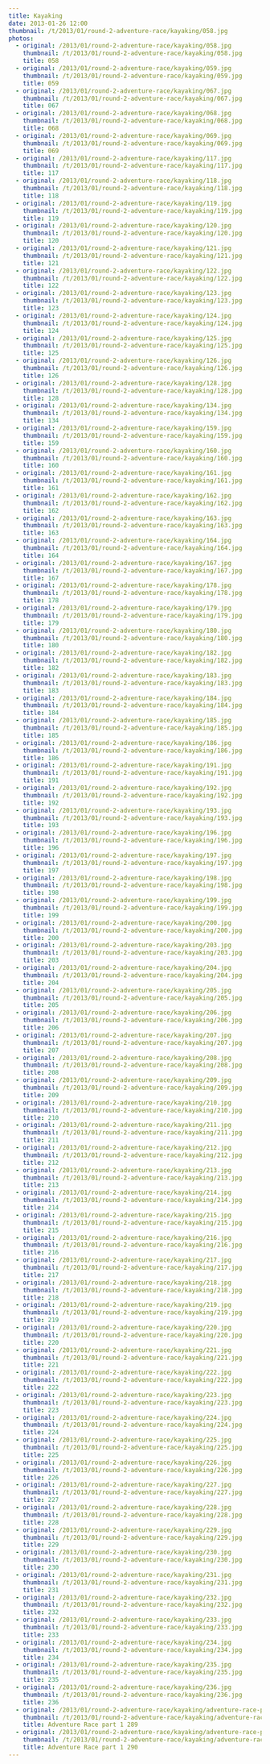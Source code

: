 ```yaml
---
title: Kayaking
date: 2013-01-26 12:00
thumbnail: /t/2013/01/round-2-adventure-race/kayaking/058.jpg
photos:
  - original: /2013/01/round-2-adventure-race/kayaking/058.jpg
    thumbnail: /t/2013/01/round-2-adventure-race/kayaking/058.jpg
    title: 058
  - original: /2013/01/round-2-adventure-race/kayaking/059.jpg
    thumbnail: /t/2013/01/round-2-adventure-race/kayaking/059.jpg
    title: 059
  - original: /2013/01/round-2-adventure-race/kayaking/067.jpg
    thumbnail: /t/2013/01/round-2-adventure-race/kayaking/067.jpg
    title: 067
  - original: /2013/01/round-2-adventure-race/kayaking/068.jpg
    thumbnail: /t/2013/01/round-2-adventure-race/kayaking/068.jpg
    title: 068
  - original: /2013/01/round-2-adventure-race/kayaking/069.jpg
    thumbnail: /t/2013/01/round-2-adventure-race/kayaking/069.jpg
    title: 069
  - original: /2013/01/round-2-adventure-race/kayaking/117.jpg
    thumbnail: /t/2013/01/round-2-adventure-race/kayaking/117.jpg
    title: 117
  - original: /2013/01/round-2-adventure-race/kayaking/118.jpg
    thumbnail: /t/2013/01/round-2-adventure-race/kayaking/118.jpg
    title: 118
  - original: /2013/01/round-2-adventure-race/kayaking/119.jpg
    thumbnail: /t/2013/01/round-2-adventure-race/kayaking/119.jpg
    title: 119
  - original: /2013/01/round-2-adventure-race/kayaking/120.jpg
    thumbnail: /t/2013/01/round-2-adventure-race/kayaking/120.jpg
    title: 120
  - original: /2013/01/round-2-adventure-race/kayaking/121.jpg
    thumbnail: /t/2013/01/round-2-adventure-race/kayaking/121.jpg
    title: 121
  - original: /2013/01/round-2-adventure-race/kayaking/122.jpg
    thumbnail: /t/2013/01/round-2-adventure-race/kayaking/122.jpg
    title: 122
  - original: /2013/01/round-2-adventure-race/kayaking/123.jpg
    thumbnail: /t/2013/01/round-2-adventure-race/kayaking/123.jpg
    title: 123
  - original: /2013/01/round-2-adventure-race/kayaking/124.jpg
    thumbnail: /t/2013/01/round-2-adventure-race/kayaking/124.jpg
    title: 124
  - original: /2013/01/round-2-adventure-race/kayaking/125.jpg
    thumbnail: /t/2013/01/round-2-adventure-race/kayaking/125.jpg
    title: 125
  - original: /2013/01/round-2-adventure-race/kayaking/126.jpg
    thumbnail: /t/2013/01/round-2-adventure-race/kayaking/126.jpg
    title: 126
  - original: /2013/01/round-2-adventure-race/kayaking/128.jpg
    thumbnail: /t/2013/01/round-2-adventure-race/kayaking/128.jpg
    title: 128
  - original: /2013/01/round-2-adventure-race/kayaking/134.jpg
    thumbnail: /t/2013/01/round-2-adventure-race/kayaking/134.jpg
    title: 134
  - original: /2013/01/round-2-adventure-race/kayaking/159.jpg
    thumbnail: /t/2013/01/round-2-adventure-race/kayaking/159.jpg
    title: 159
  - original: /2013/01/round-2-adventure-race/kayaking/160.jpg
    thumbnail: /t/2013/01/round-2-adventure-race/kayaking/160.jpg
    title: 160
  - original: /2013/01/round-2-adventure-race/kayaking/161.jpg
    thumbnail: /t/2013/01/round-2-adventure-race/kayaking/161.jpg
    title: 161
  - original: /2013/01/round-2-adventure-race/kayaking/162.jpg
    thumbnail: /t/2013/01/round-2-adventure-race/kayaking/162.jpg
    title: 162
  - original: /2013/01/round-2-adventure-race/kayaking/163.jpg
    thumbnail: /t/2013/01/round-2-adventure-race/kayaking/163.jpg
    title: 163
  - original: /2013/01/round-2-adventure-race/kayaking/164.jpg
    thumbnail: /t/2013/01/round-2-adventure-race/kayaking/164.jpg
    title: 164
  - original: /2013/01/round-2-adventure-race/kayaking/167.jpg
    thumbnail: /t/2013/01/round-2-adventure-race/kayaking/167.jpg
    title: 167
  - original: /2013/01/round-2-adventure-race/kayaking/178.jpg
    thumbnail: /t/2013/01/round-2-adventure-race/kayaking/178.jpg
    title: 178
  - original: /2013/01/round-2-adventure-race/kayaking/179.jpg
    thumbnail: /t/2013/01/round-2-adventure-race/kayaking/179.jpg
    title: 179
  - original: /2013/01/round-2-adventure-race/kayaking/180.jpg
    thumbnail: /t/2013/01/round-2-adventure-race/kayaking/180.jpg
    title: 180
  - original: /2013/01/round-2-adventure-race/kayaking/182.jpg
    thumbnail: /t/2013/01/round-2-adventure-race/kayaking/182.jpg
    title: 182
  - original: /2013/01/round-2-adventure-race/kayaking/183.jpg
    thumbnail: /t/2013/01/round-2-adventure-race/kayaking/183.jpg
    title: 183
  - original: /2013/01/round-2-adventure-race/kayaking/184.jpg
    thumbnail: /t/2013/01/round-2-adventure-race/kayaking/184.jpg
    title: 184
  - original: /2013/01/round-2-adventure-race/kayaking/185.jpg
    thumbnail: /t/2013/01/round-2-adventure-race/kayaking/185.jpg
    title: 185
  - original: /2013/01/round-2-adventure-race/kayaking/186.jpg
    thumbnail: /t/2013/01/round-2-adventure-race/kayaking/186.jpg
    title: 186
  - original: /2013/01/round-2-adventure-race/kayaking/191.jpg
    thumbnail: /t/2013/01/round-2-adventure-race/kayaking/191.jpg
    title: 191
  - original: /2013/01/round-2-adventure-race/kayaking/192.jpg
    thumbnail: /t/2013/01/round-2-adventure-race/kayaking/192.jpg
    title: 192
  - original: /2013/01/round-2-adventure-race/kayaking/193.jpg
    thumbnail: /t/2013/01/round-2-adventure-race/kayaking/193.jpg
    title: 193
  - original: /2013/01/round-2-adventure-race/kayaking/196.jpg
    thumbnail: /t/2013/01/round-2-adventure-race/kayaking/196.jpg
    title: 196
  - original: /2013/01/round-2-adventure-race/kayaking/197.jpg
    thumbnail: /t/2013/01/round-2-adventure-race/kayaking/197.jpg
    title: 197
  - original: /2013/01/round-2-adventure-race/kayaking/198.jpg
    thumbnail: /t/2013/01/round-2-adventure-race/kayaking/198.jpg
    title: 198
  - original: /2013/01/round-2-adventure-race/kayaking/199.jpg
    thumbnail: /t/2013/01/round-2-adventure-race/kayaking/199.jpg
    title: 199
  - original: /2013/01/round-2-adventure-race/kayaking/200.jpg
    thumbnail: /t/2013/01/round-2-adventure-race/kayaking/200.jpg
    title: 200
  - original: /2013/01/round-2-adventure-race/kayaking/203.jpg
    thumbnail: /t/2013/01/round-2-adventure-race/kayaking/203.jpg
    title: 203
  - original: /2013/01/round-2-adventure-race/kayaking/204.jpg
    thumbnail: /t/2013/01/round-2-adventure-race/kayaking/204.jpg
    title: 204
  - original: /2013/01/round-2-adventure-race/kayaking/205.jpg
    thumbnail: /t/2013/01/round-2-adventure-race/kayaking/205.jpg
    title: 205
  - original: /2013/01/round-2-adventure-race/kayaking/206.jpg
    thumbnail: /t/2013/01/round-2-adventure-race/kayaking/206.jpg
    title: 206
  - original: /2013/01/round-2-adventure-race/kayaking/207.jpg
    thumbnail: /t/2013/01/round-2-adventure-race/kayaking/207.jpg
    title: 207
  - original: /2013/01/round-2-adventure-race/kayaking/208.jpg
    thumbnail: /t/2013/01/round-2-adventure-race/kayaking/208.jpg
    title: 208
  - original: /2013/01/round-2-adventure-race/kayaking/209.jpg
    thumbnail: /t/2013/01/round-2-adventure-race/kayaking/209.jpg
    title: 209
  - original: /2013/01/round-2-adventure-race/kayaking/210.jpg
    thumbnail: /t/2013/01/round-2-adventure-race/kayaking/210.jpg
    title: 210
  - original: /2013/01/round-2-adventure-race/kayaking/211.jpg
    thumbnail: /t/2013/01/round-2-adventure-race/kayaking/211.jpg
    title: 211
  - original: /2013/01/round-2-adventure-race/kayaking/212.jpg
    thumbnail: /t/2013/01/round-2-adventure-race/kayaking/212.jpg
    title: 212
  - original: /2013/01/round-2-adventure-race/kayaking/213.jpg
    thumbnail: /t/2013/01/round-2-adventure-race/kayaking/213.jpg
    title: 213
  - original: /2013/01/round-2-adventure-race/kayaking/214.jpg
    thumbnail: /t/2013/01/round-2-adventure-race/kayaking/214.jpg
    title: 214
  - original: /2013/01/round-2-adventure-race/kayaking/215.jpg
    thumbnail: /t/2013/01/round-2-adventure-race/kayaking/215.jpg
    title: 215
  - original: /2013/01/round-2-adventure-race/kayaking/216.jpg
    thumbnail: /t/2013/01/round-2-adventure-race/kayaking/216.jpg
    title: 216
  - original: /2013/01/round-2-adventure-race/kayaking/217.jpg
    thumbnail: /t/2013/01/round-2-adventure-race/kayaking/217.jpg
    title: 217
  - original: /2013/01/round-2-adventure-race/kayaking/218.jpg
    thumbnail: /t/2013/01/round-2-adventure-race/kayaking/218.jpg
    title: 218
  - original: /2013/01/round-2-adventure-race/kayaking/219.jpg
    thumbnail: /t/2013/01/round-2-adventure-race/kayaking/219.jpg
    title: 219
  - original: /2013/01/round-2-adventure-race/kayaking/220.jpg
    thumbnail: /t/2013/01/round-2-adventure-race/kayaking/220.jpg
    title: 220
  - original: /2013/01/round-2-adventure-race/kayaking/221.jpg
    thumbnail: /t/2013/01/round-2-adventure-race/kayaking/221.jpg
    title: 221
  - original: /2013/01/round-2-adventure-race/kayaking/222.jpg
    thumbnail: /t/2013/01/round-2-adventure-race/kayaking/222.jpg
    title: 222
  - original: /2013/01/round-2-adventure-race/kayaking/223.jpg
    thumbnail: /t/2013/01/round-2-adventure-race/kayaking/223.jpg
    title: 223
  - original: /2013/01/round-2-adventure-race/kayaking/224.jpg
    thumbnail: /t/2013/01/round-2-adventure-race/kayaking/224.jpg
    title: 224
  - original: /2013/01/round-2-adventure-race/kayaking/225.jpg
    thumbnail: /t/2013/01/round-2-adventure-race/kayaking/225.jpg
    title: 225
  - original: /2013/01/round-2-adventure-race/kayaking/226.jpg
    thumbnail: /t/2013/01/round-2-adventure-race/kayaking/226.jpg
    title: 226
  - original: /2013/01/round-2-adventure-race/kayaking/227.jpg
    thumbnail: /t/2013/01/round-2-adventure-race/kayaking/227.jpg
    title: 227
  - original: /2013/01/round-2-adventure-race/kayaking/228.jpg
    thumbnail: /t/2013/01/round-2-adventure-race/kayaking/228.jpg
    title: 228
  - original: /2013/01/round-2-adventure-race/kayaking/229.jpg
    thumbnail: /t/2013/01/round-2-adventure-race/kayaking/229.jpg
    title: 229
  - original: /2013/01/round-2-adventure-race/kayaking/230.jpg
    thumbnail: /t/2013/01/round-2-adventure-race/kayaking/230.jpg
    title: 230
  - original: /2013/01/round-2-adventure-race/kayaking/231.jpg
    thumbnail: /t/2013/01/round-2-adventure-race/kayaking/231.jpg
    title: 231
  - original: /2013/01/round-2-adventure-race/kayaking/232.jpg
    thumbnail: /t/2013/01/round-2-adventure-race/kayaking/232.jpg
    title: 232
  - original: /2013/01/round-2-adventure-race/kayaking/233.jpg
    thumbnail: /t/2013/01/round-2-adventure-race/kayaking/233.jpg
    title: 233
  - original: /2013/01/round-2-adventure-race/kayaking/234.jpg
    thumbnail: /t/2013/01/round-2-adventure-race/kayaking/234.jpg
    title: 234
  - original: /2013/01/round-2-adventure-race/kayaking/235.jpg
    thumbnail: /t/2013/01/round-2-adventure-race/kayaking/235.jpg
    title: 235
  - original: /2013/01/round-2-adventure-race/kayaking/236.jpg
    thumbnail: /t/2013/01/round-2-adventure-race/kayaking/236.jpg
    title: 236
  - original: /2013/01/round-2-adventure-race/kayaking/adventure-race-part-1-289.jpg
    thumbnail: /t/2013/01/round-2-adventure-race/kayaking/adventure-race-part-1-289.jpg
    title: Adventure Race part 1 289
  - original: /2013/01/round-2-adventure-race/kayaking/adventure-race-part-1-290.jpg
    thumbnail: /t/2013/01/round-2-adventure-race/kayaking/adventure-race-part-1-290.jpg
    title: Adventure Race part 1 290
---
```

